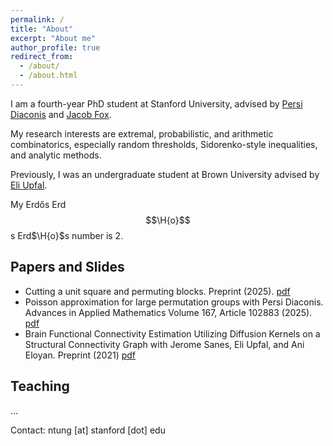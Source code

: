 ```yaml
---
permalink: /
title: "About"
excerpt: "About me"
author_profile: true
redirect_from: 
  - /about/
  - /about.html
---
```


I am a fourth-year PhD student at Stanford University, advised by [Persi Diaconis](https://diaconis.ckirby.su.domains) and [Jacob Fox](https://stanford.edu/~jacobfox/).

My research interests are extremal, probabilistic, and arithmetic combinatorics, especially random thresholds, Sidorenko-style inequalities, and analytic methods.

Previously, I was an undergraduate student at Brown University advised by [Eli Upfal](https://cs.brown.edu/people/eupfal/).

My Erdős Erd$$\H{o}$$s Erd$\H{o}$s number is 2.

## Papers and Slides

* Cutting a unit square and permuting blocks. Preprint (2025). [pdf](https://arxiv.org/pdf/2501.13844)
* Poisson approximation for large permutation groups with Persi Diaconis. Advances in Applied
Mathematics Volume 167, Article 102883 (2025). [pdf](https://arxiv.org/pdf/2408.06611)
* Brain Functional Connectivity Estimation Utilizing Diffusion Kernels on a Structural Connectivity
Graph with Jerome Sanes, Eli Upfal, and Ani Eloyan. Preprint (2021) [pdf](https://arxiv.org/pdf/2111.08118)

## Teaching
...

Contact: ntung [at] stanford [dot] edu
